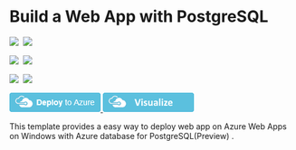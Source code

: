 # Build a Web App with PostgreSQL

<IMG SRC="https://azbotstorage.blob.core.windows.net/badges/101-webapp-managed-postgresql/PublicLastTestDate.svg" />&nbsp;
<IMG SRC="https://azbotstorage.blob.core.windows.net/badges/101-webapp-managed-postgresql/PublicDeployment.svg" />&nbsp;

<IMG SRC="https://azbotstorage.blob.core.windows.net/badges/101-webapp-managed-postgresql/FairfaxLastTestDate.svg" />&nbsp;
<IMG SRC="https://azbotstorage.blob.core.windows.net/badges/101-webapp-managed-postgresql/FairfaxDeployment.svg" />&nbsp;

<IMG SRC="https://azbotstorage.blob.core.windows.net/badges/101-webapp-managed-postgresql/BestPracticeResult.svg" />&nbsp;
<IMG SRC="https://azbotstorage.blob.core.windows.net/badges/101-webapp-managed-postgresql/CredScanResult.svg" />&nbsp;

<a href="https://portal.azure.com/#create/Microsoft.Template/uri/https%3A%2F%2Fraw.githubusercontent.com%2FAzure%2Fazure-quickstart-templates%2Fmaster%2F101-webapp-managed-postgresql%2Fazuredeploy.json" target="_blank">
  <img src="https://raw.githubusercontent.com/Azure/azure-quickstart-templates/master/1-CONTRIBUTION-GUIDE/images/deploytoazure.png"/>
</a>
<a href="http://armviz.io/#/?load=https%3A%2F%2Fraw.githubusercontent.com%2FAzure%2Fazure-quickstart-templates%2Fmaster%2F101-webapp-managed-postgresql%2Fazuredeploy.json" target="_blank">
  <img src="https://raw.githubusercontent.com/Azure/azure-quickstart-templates/master/1-CONTRIBUTION-GUIDE/images/visualizebutton.png"/>
</a>

This template provides a easy way to deploy web app on Azure Web Apps on Windows with Azure database for PostgreSQL(Preview) .
